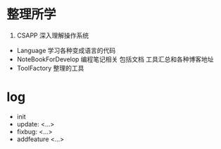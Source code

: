 # 整理所学

1. CSAPP		深入理解操作系统
* Language	学习各种变成语言的代码
* NoteBookForDevelop 编程笔记相关 包括文档 工具汇总和各种博客地址
* ToolFactory	整理的工具

# log
* init
* update: <...>
* fixbug: <...>
* addfeature <...>
